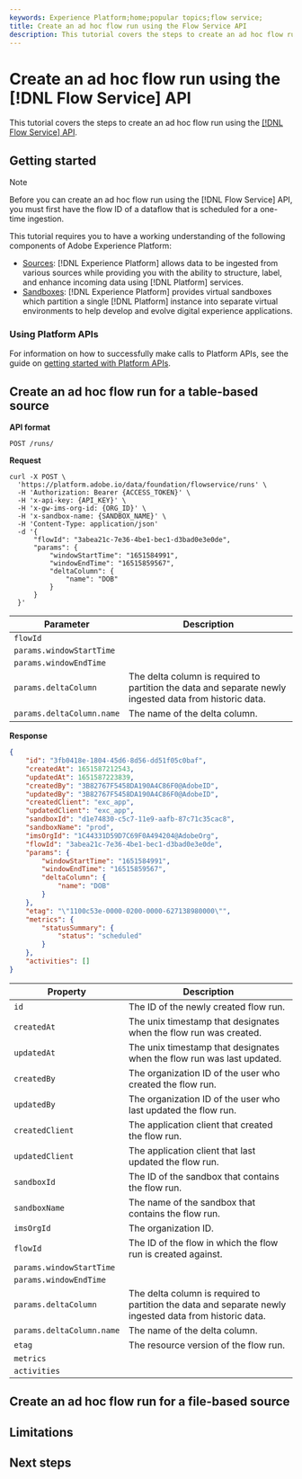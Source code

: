 ```yaml
---
keywords: Experience Platform;home;popular topics;flow service;
title: Create an ad hoc flow run using the Flow Service API
description: This tutorial covers the steps to create an ad hoc flow run using the Flow Service API.
---
```

# Create an ad hoc flow run using the [!DNL Flow Service] API

This tutorial covers the steps to create an ad hoc flow run using the [[!DNL Flow Service] API](https://www.adobe.io/experience-platform-apis/references/flow-service/).

## Getting started

>[!NOTE]
>
>Before you can create an ad hoc flow run using the [!DNL Flow Service] API, you must first have the flow ID of a dataflow that is scheduled for a one-time ingestion.

This tutorial requires you to have a working understanding of the following components of Adobe Experience Platform:

* [Sources](../../home.md): [!DNL Experience Platform] allows data to be ingested from various sources while providing you with the ability to structure, label, and enhance incoming data using [!DNL Platform] services.
* [Sandboxes](../../../sandboxes/home.md): [!DNL Experience Platform] provides virtual sandboxes which partition a single [!DNL Platform] instance into separate virtual environments to help develop and evolve digital experience applications.

### Using Platform APIs

For information on how to successfully make calls to Platform APIs, see the guide on [getting started with Platform APIs](../../../landing/api-guide.md).

## Create an ad hoc flow run for a table-based source

**API format**

```http
POST /runs/
```

**Request**

```shell
curl -X POST \
  'https://platform.adobe.io/data/foundation/flowservice/runs' \
  -H 'Authorization: Bearer {ACCESS_TOKEN}' \
  -H 'x-api-key: {API_KEY}' \
  -H 'x-gw-ims-org-id: {ORG_ID}' \
  -H 'x-sandbox-name: {SANDBOX_NAME}' \
  -H 'Content-Type: application/json'
  -d '{
      "flowId": "3abea21c-7e36-4be1-bec1-d3bad0e3e0de",
      "params": {
          "windowStartTime": "1651584991",
          "windowEndTime": "16515859567",
          "deltaColumn": {
              "name": "DOB"
          }
      }
  }'
```

| Parameter | Description |
| --- | --- |
| `flowId` |  |
| `params.windowStartTime` | |
| `params.windowEndTime` | |
| `params.deltaColumn` | The delta column is required to partition the data and separate newly ingested data from historic data. |
| `params.deltaColumn.name` | The name of the delta column. |

**Response**

```json
{
    "id": "3fb0418e-1804-45d6-8d56-dd51f05c0baf",
    "createdAt": 1651587212543,
    "updatedAt": 1651587223839,
    "createdBy": "3B82767F5458DA190A4C86F0@AdobeID",
    "updatedBy": "3B82767F5458DA190A4C86F0@AdobeID",
    "createdClient": "exc_app",
    "updatedClient": "exc_app",
    "sandboxId": "d1e74830-c5c7-11e9-aafb-87c71c35cac8",
    "sandboxName": "prod",
    "imsOrgId": "1C44331D59D7C69F0A494204@AdobeOrg",
    "flowId": "3abea21c-7e36-4be1-bec1-d3bad0e3e0de",
    "params": {
        "windowStartTime": "1651584991",
        "windowEndTime": "16515859567",
        "deltaColumn": {
            "name": "DOB"
        }
    },
    "etag": "\"1100c53e-0000-0200-0000-627138980000\"",
    "metrics": {
        "statusSummary": {
            "status": "scheduled"
        }
    },
    "activities": []
}
```

| Property | Description |
| --- | --- |
| `id` | The ID of the newly created flow run. |
| `createdAt` | The unix timestamp that designates when the flow run was created. |
| `updatedAt` | The unix timestamp that designates when the flow run was last updated. |
| `createdBy` | The organization ID of the user who created the flow run. |
| `updatedBy` | The organization ID of the user who last updated the flow run. |
| `createdClient` | The application client that created the flow run. |
| `updatedClient` | The application client that last updated the flow run. |
| `sandboxId` | The ID of the sandbox that contains the flow run. |
| `sandboxName` | The name of the sandbox that contains the flow run. |
| `imsOrgId` | The organization ID. |
| `flowId` | The ID of the flow in which the flow run is created against. |
| `params.windowStartTime` | |
| `params.windowEndTime` | |
| `params.deltaColumn` | The delta column is required to partition the data and separate newly ingested data from historic data. |
| `params.deltaColumn.name` | The name of the delta column. |
| `etag` | The resource version of the flow run. |
| `metrics` | |
| `activities` | |

## Create an ad hoc flow run for a file-based source

## Limitations

## Next steps


